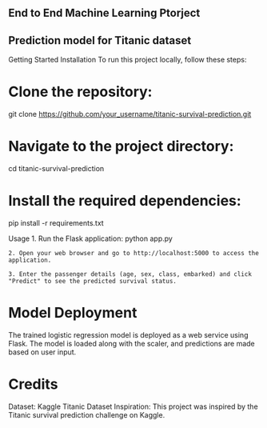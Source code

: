## End to End Machine Learning Ptorject
## Prediction model for Titanic dataset
Getting Started
Installation
To run this project locally, follow these steps:

# Clone the repository:
git clone https://github.com/your_username/titanic-survival-prediction.git

# Navigate to the project directory:
cd titanic-survival-prediction

# Install the required dependencies:
pip install -r requirements.txt

Usage
    1. Run the Flask application:
    python app.py

    2. Open your web browser and go to http://localhost:5000 to access the application.

    3. Enter the passenger details (age, sex, class, embarked) and click "Predict" to see the predicted survival status.

# Model Deployment
The trained logistic regression model is deployed as a web service using Flask. The model is loaded along with the scaler, and predictions are made based on user input.

# Credits
Dataset: Kaggle Titanic Dataset
Inspiration: This project was inspired by the Titanic survival prediction challenge on Kaggle.